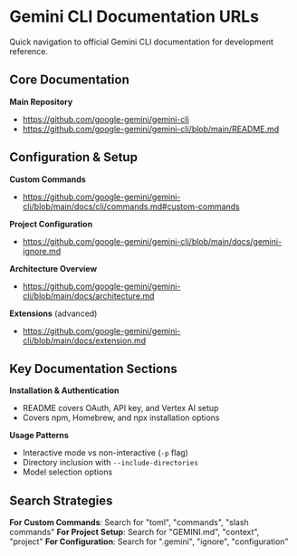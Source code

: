 # Gemini CLI Documentation URLs

Quick navigation to official Gemini CLI documentation for development reference.

## Core Documentation

**Main Repository**
- https://github.com/google-gemini/gemini-cli
- https://github.com/google-gemini/gemini-cli/blob/main/README.md

## Configuration & Setup

**Custom Commands**
- https://github.com/google-gemini/gemini-cli/blob/main/docs/cli/commands.md#custom-commands

**Project Configuration** 
- https://github.com/google-gemini/gemini-cli/blob/main/docs/gemini-ignore.md

**Architecture Overview**
- https://github.com/google-gemini/gemini-cli/blob/main/docs/architecture.md

**Extensions** (advanced)
- https://github.com/google-gemini/gemini-cli/blob/main/docs/extension.md

## Key Documentation Sections

**Installation & Authentication**
- README covers OAuth, API key, and Vertex AI setup
- Covers npm, Homebrew, and npx installation options

**Usage Patterns**
- Interactive mode vs non-interactive (`-p` flag)
- Directory inclusion with `--include-directories`
- Model selection options

## Search Strategies

**For Custom Commands**: Search for "toml", "commands", "slash commands"
**For Project Setup**: Search for "GEMINI.md", "context", "project"
**For Configuration**: Search for ".gemini", "ignore", "configuration"